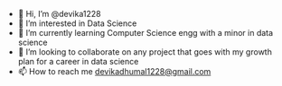 - 👋 Hi, I’m @devika1228
- 👀 I’m interested in Data Science
- 🌱 I’m currently learning Computer Science engg with a minor in data science
- 💞️ I’m looking to collaborate on any project that goes with my growth plan for a career in data science
- 📫 How to reach me devikadhumal1228@gmail.com

<!---
devika1228/devika1228 is a ✨ special ✨ repository because its `README.md` (this file) appears on your GitHub profile.
You can click the Preview link to take a look at your changes.
--->
